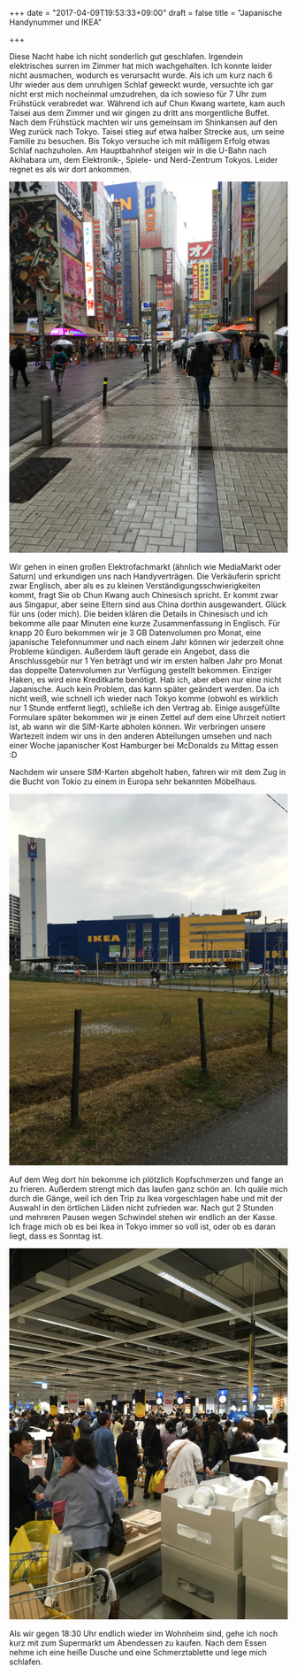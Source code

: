 +++
date = "2017-04-09T19:53:33+09:00"
draft = false
title = "Japanische Handynummer und IKEA"

+++

Diese Nacht habe ich nicht sonderlich gut geschlafen. Irgendein elektrisches
surren im Zimmer hat mich wachgehalten. Ich konnte leider nicht ausmachen,
wodurch es verursacht wurde. Als ich um kurz nach 6 Uhr wieder aus dem unruhigen
Schlaf geweckt wurde, versuchte ich gar nicht erst mich nocheinmal umzudrehen,
da ich sowieso für 7 Uhr zum Frühstück verabredet war. Während ich auf Chun
Kwang wartete, kam auch Taisei aus dem Zimmer und wir gingen zu dritt ans
morgentliche Buffet. Nach dem Frühstück machten wir uns gemeinsam im Shinkansen
auf den Weg zurück nach Tokyo. Taisei stieg auf etwa halber Strecke aus, um
seine Familie zu besuchen. Bis Tokyo versuche ich mit mäßigem Erfolg etwas
Schlaf nachzuholen. Am Hauptbahnhof steigen wir in die U-Bahn nach Akihabara um,
dem Elektronik-, Spiele- und Nerd-Zentrum Tokyos. Leider regnet es als wir dort
ankommen.

![Ikea](/img/tokio1/rainy.jpg)

Wir gehen in einen großen Elektrofachmarkt (ähnlich wie MediaMarkt oder Saturn)
und erkundigen uns nach Handyverträgen. Die Verkäuferin spricht zwar Englisch,
aber als es zu kleinen Verständigungsschwierigkeiten kommt, fragt Sie ob Chun
Kwang auch Chinesisch spricht. Er kommt zwar aus Singapur, aber seine Eltern
sind aus China dorthin ausgewandert. Glück für uns (oder mich). Die beiden
klären die Details in Chinesisch und ich bekomme alle paar Minuten eine kurze
Zusammenfassung in Englisch. Für knapp 20 Euro bekommen wir je 3 GB Datenvolumen
pro Monat, eine japanische Telefonnummer und nach einem Jahr können wir
jederzeit ohne Probleme kündigen. Außerdem läuft gerade ein Angebot, dass die
Anschlussgebür nur 1 Yen beträgt und wir im ersten halben Jahr pro Monat das
doppelte Datenvolumen zur Verfügung gestellt bekommen. Einziger Haken, es wird
eine Kreditkarte benötigt. Hab ich, aber eben nur eine nicht Japanische. Auch
kein Problem, das kann später geändert werden. Da ich nicht weiß, wie schnell
ich wieder nach Tokyo komme (obwohl es wirklich nur 1 Stunde entfernt liegt),
schließe ich den Vertrag ab. Einige ausgefüllte Formulare später bekommen wir je
einen Zettel auf dem eine Uhrzeit notiert ist, ab wann wir die SIM-Karte abholen
können. Wir verbringen unsere Wartezeit indem wir uns in den anderen Abteilungen
umsehen und nach einer Woche japanischer Kost Hamburger bei McDonalds zu Mittag
essen :D

Nachdem wir unsere SIM-Karten abgeholt haben, fahren wir mit dem Zug in die
Bucht von Tokio zu einem in Europa sehr bekannten Möbelhaus.

![Ikea](/img/tokio1/ikea.jpg)

Auf dem Weg dort hin bekomme ich plötzlich Kopfschmerzen und fange an zu
frieren. Außerdem strengt mich das laufen ganz schön an. Ich quäle mich durch
die Gänge, weil ich den Trip zu Ikea vorgeschlagen habe und mit der Auswahl in
den örtlichen Läden nicht zufrieden war. Nach gut 2 Stunden und mehreren Pausen
wegen Schwindel stehen wir endlich an der Kasse. Ich frage mich ob es bei Ikea
in Tokyo immer so voll ist, oder ob es daran liegt, dass es Sonntag ist.

![Ikea](/img/tokio1/cashier.jpg)

Als wir gegen 18:30 Uhr endlich wieder im Wohnheim sind, gehe ich noch kurz mit
zum Supermarkt um Abendessen zu kaufen. Nach dem Essen nehme ich eine heiße
Dusche und eine Schmerztablette und lege mich schlafen.
